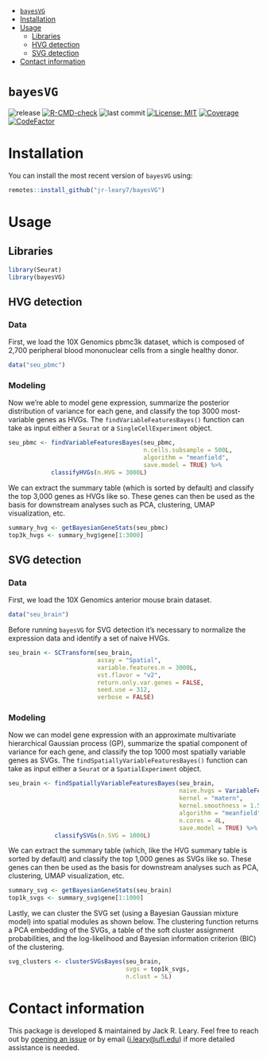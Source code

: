
- [`bayesVG`](#bayesvg)
- [Installation](#installation)
- [Usage](#usage)
  - [Libraries](#libraries)
  - [HVG detection](#hvg-detection)
  - [SVG detection](#svg-detection)
- [Contact information](#contact-information)

<!-- README.md is generated from README.Rmd. Please edit that file -->

# `bayesVG`

<!-- badges: start -->

![release](https://img.shields.io/github/v/release/jr-leary7/bayesVG?color=purple)
[![R-CMD-check](https://github.com/jr-leary7/bayesVG/actions/workflows/R-CMD-CHECK.yaml/badge.svg)](https://github.com/jr-leary7/bayesVG/actions/workflows/R-CMD-CHECK.yaml)
![last
commit](https://img.shields.io/github/last-commit/jr-leary7/bayesVG/main?color=darkgreen)
[![License:
MIT](https://img.shields.io/badge/License-MIT-yellow.svg)](https://opensource.org/licenses/MIT)
[![Coverage](https://codecov.io/gh/jr-leary7/bayesVG/graph/badge.svg)](https://app.codecov.io/gh/jr-leary7/bayesVG)
[![CodeFactor](https://www.codefactor.io/repository/github/jr-leary7/bayesvg/badge/main)](https://www.codefactor.io/repository/github/jr-leary7/bayesvg/overview/main)
<!-- badges: end -->

# Installation

You can install the most recent version of `bayesVG` using:

``` r
remotes::install_github("jr-leary7/bayesVG")
```

# Usage

## Libraries

``` r
library(Seurat)
library(bayesVG)
```

## HVG detection

### Data

First, we load the 10X Genomics pbmc3k dataset, which is composed of
2,700 peripheral blood mononuclear cells from a single healthy donor.

``` r
data("seu_pbmc")
```

### Modeling

Now we’re able to model gene expression, summarize the posterior
distribution of variance for each gene, and classify the top 3000
most-variable genes as HVGs. The `findVariableFeaturesBayes()` function
can take as input either a `Seurat` or a `SingleCellExperiment` object.

``` r
seu_pbmc <- findVariableFeaturesBayes(seu_pbmc, 
                                      n.cells.subsample = 500L, 
                                      algorithm = "meanfield",
                                      save.model = TRUE) %>% 
            classifyHVGs(n.HVG = 3000L)
```

We can extract the summary table (which is sorted by default) and
classify the top 3,000 genes as HVGs like so. These genes can then be
used as the basis for downstream analyses such as PCA, clustering, UMAP
visualization, etc.

``` r
summary_hvg <- getBayesianGeneStats(seu_pbmc)
top3k_hvgs <- summary_hvg$gene[1:3000]
```

## SVG detection

### Data

First, we load the 10X Genomics anterior mouse brain dataset.

``` r
data("seu_brain")
```

Before running `bayesVG` for SVG detection it’s necessary to normalize
the expression data and identify a set of naive HVGs.

``` r
seu_brain <- SCTransform(seu_brain,
                         assay = "Spatial",
                         variable.features.n = 3000L,
                         vst.flavor = "v2",
                         return.only.var.genes = FALSE,
                         seed.use = 312,
                         verbose = FALSE)
```

### Modeling

Now we can model gene expression with an approximate multivariate
hierarchical Gaussian process (GP), summarize the spatial component of
variance for each gene, and classify the top 1000 most spatially
variable genes as SVGs. The `findSpatiallyVariableFeaturesBayes()`
function can take as input either a `Seurat` or a `SpatialExperiment`
object.

``` r
seu_brain <- findSpatiallyVariableFeaturesBayes(seu_brain, 
                                                naive.hvgs = VariableFeatures(seu_brain), 
                                                kernel = "matern", 
                                                kernel.smoothness = 1.5, 
                                                algorithm = "meanfield", 
                                                n.cores = 4L, 
                                                save.model = TRUE) %>% 
             classifySVGs(n.SVG = 1000L)
```

We can extract the summary table (which, like the HVG summary table is
sorted by default) and classify the top 1,000 genes as SVGs like so.
These genes can then be used as the basis for downstream analyses such
as PCA, clustering, UMAP visualization, etc.

``` r
summary_svg <- getBayesianGeneStats(seu_brain)
top1k_svgs <- summary_svg$gene[1:1000]
```

Lastly, we can cluster the SVG set (using a Bayesian Gaussian mixture
model) into spatial modules as shown below. The clustering function
returns a PCA embedding of the SVGs, a table of the soft cluster
assignment probabilities, and the log-likelihood and Bayesian
information criterion (BIC) of the clustering.

``` r
svg_clusters <- clusterSVGsBayes(seu_brain, 
                                 svgs = top1k_svgs, 
                                 n.clust = 5L)
```

# Contact information

This package is developed & maintained by Jack R. Leary. Feel free to
reach out by [opening an
issue](https://github.com/jr-leary7/bayesVG/issues) or by email
(<j.leary@ufl.edu>) if more detailed assistance is needed.
